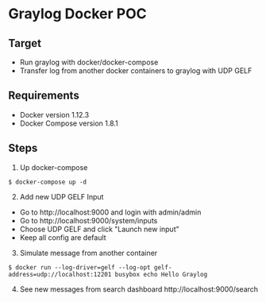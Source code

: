 # Graylog Docker POC

## Target
 - Run graylog with docker/docker-compose
 - Transfer log from another docker containers to graylog with UDP GELF

## Requirements
 - Docker version 1.12.3
 - Docker Compose version 1.8.1

## Steps

1. Up docker-compose

```
$ docker-compose up -d
```

2. Add new UDP GELF Input
 - Go to http://localhost:9000 and login with admin/admin
 - Go to http://localhost:9000/system/inputs
 - Choose UDP GELF and click "Launch new input"
 - Keep all config are default

3. Simulate message from another container

```
$ docker run --log-driver=gelf --log-opt gelf-address=udp://localhost:12201 busybox echo Hello Graylog
```

4. See new messages from search dashboard http://localhost:9000/search